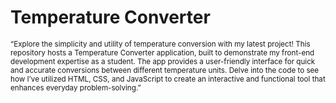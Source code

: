 <h1>Temperature Converter</h1>
<sup>
  “Explore the simplicity and utility of temperature conversion with my latest project! This repository hosts a Temperature Converter application, built to demonstrate my front-end development expertise as a student. The app provides a user-friendly interface for quick and accurate conversions between different temperature units. Delve into the code to see how I’ve utilized HTML, CSS, and JavaScript to create an interactive and functional tool that enhances everyday problem-solving.”
</sup>
